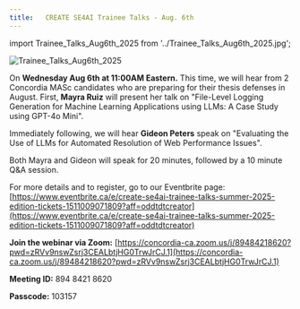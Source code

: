 ```yaml
---
title:   CREATE SE4AI Trainee Talks - Aug. 6th
---
```



import Trainee_Talks_Aug6th_2025 from '../Trainee_Talks_Aug6th_2025.jpg';

<img src={Trainee_Talks_Aug6th_2025} alt="Trainee_Talks_Aug6th_2025" />

 
On **Wednesday Aug 6th at 11:00AM Eastern.** This time, we will hear from 2 Concordia MASc candidates who are preparing for their thesis defenses in August. First, **Mayra Ruiz** will present her talk on "File-Level Logging Generation for Machine Learning Applications using LLMs: A Case Study using GPT-4o Mini".

Immediately following, we will hear **Gideon Peters** speak on "Evaluating the Use of LLMs for Automated Resolution of Web Performance Issues".

Both Mayra and Gideon will speak for 20 minutes, followed by a 10 minute Q&A session.

For more details and to register, go to our Eventbrite page:
[https://www.eventbrite.ca/e/create-se4ai-trainee-talks-summer-2025-edition-tickets-1511009071809?aff=oddtdtcreator](https://www.eventbrite.ca/e/create-se4ai-trainee-talks-summer-2025-edition-tickets-1511009071809?aff=oddtdtcreator)

**Join the webinar via Zoom:** [https://concordia-ca.zoom.us/j/89484218620?pwd=zRVv9nswZsrj3CEALbtjHG0TrwJrCJ.1](https://concordia-ca.zoom.us/j/89484218620?pwd=zRVv9nswZsrj3CEALbtjHG0TrwJrCJ.1)

**Meeting ID:** 894 8421 8620

**Passcode:** 103157
 